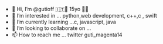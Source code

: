 - 👋 Hi, I’m @gutioff 🇮🇹🍝 15yo 🖤🤍
- 👀 I’m interested in ... python,web development, c++,c , swift
- 🌱 I’m currently learning ...c, javascript, java
- 💞️ I’m looking to collaborate on ...
- 📫 How to reach me ... twitter guti_magenta14

<!---
gutioff/gutioff is a ✨ special ✨ repository because its `README.md` (this file) appears on your GitHub profile.
You can click the Preview link to take a look at your changes.
--->
